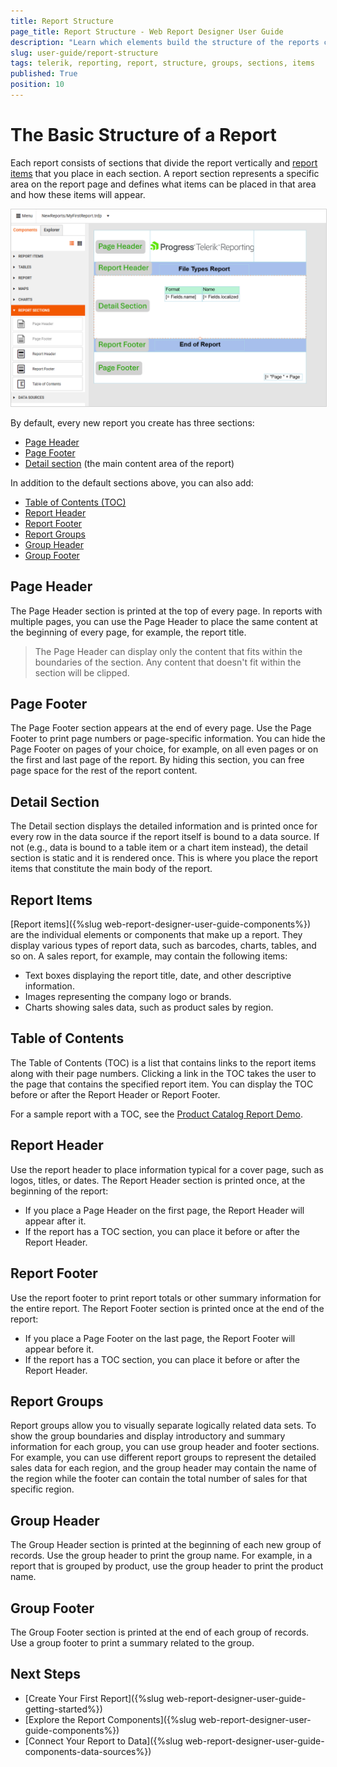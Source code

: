```yaml
---
title: Report Structure
page_title: Report Structure - Web Report Designer User Guide
description: "Learn which elements build the structure of the reports created in the Telerik Web Report Designer and use these report elements to convey information effectively."
slug: user-guide/report-structure
tags: telerik, reporting, report, structure, groups, sections, items
published: True
position: 10
---
```


<style>
img[alt$="><"] {
  border: 1px solid lightgrey;
}

</style>

# The Basic Structure of a Report

Each report consists of sections that divide the report vertically and [report items](#report-items) that you place in each section. A report section represents a specific area on the report page and defines what items can be placed in that area and how these items will appear.

![Report Sections - Web Report Designer User Guide - Telerik Reporting ><](./images/wrd-report-sections-callouts.png)

By default, every new report you create has three sections:

* [Page Header](#page-header)
* [Page Footer](#page-footer)
* [Detail section](#detail-section) (the main content area of the report)

In addition to the default sections above, you can also add:

* [Table of Contents (TOC)](#table-of-contents)
* [Report Header](#report-header)
* [Report Footer](#report-footer)
* [Report Groups](#report-groups)
* [Group Header](#group-header)
* [Group Footer](#group-footer)

## Page Header

The Page Header section is printed at the top of every page. In reports with multiple pages, you can use the Page Header to place the same content at the beginning of every page, for example, the report title.

>The Page Header can display only the content that fits within the boundaries of the section. Any content that doesn't fit within the section will be clipped.

## Page Footer

The Page Footer section appears at the end of every page. Use the Page Footer to print page numbers or page-specific information. You can hide the Page Footer on pages of your choice, for example, on all even pages or on the first and last page of the report. By hiding this section, you can free page space for the rest of the report content.

## Detail Section

The Detail section displays the detailed information and is printed once for every row in the data source if the report itself is bound to a data source. If not (e.g., data is bound to a table item or a chart item instead), the detail section is static and it is rendered once. This is where you place the report items that constitute the main body of the report.

## Report Items

[Report items]({%slug web-report-designer-user-guide-components%}) are the individual elements or components that make up a report. They display various types of report data, such as barcodes, charts, tables, and so on. A sales report, for example, may contain the following items:

* Text boxes displaying the report title, date, and other descriptive information.
* Images representing the company logo or brands.
* Charts showing sales data, such as product sales by region.

## Table of Contents

The Table of Contents (TOC) is a list that contains links to the report items along with their page numbers. Clicking a link in the TOC takes the user to the page that contains the specified report item. You can display the TOC before or after the Report Header or Report Footer.

For a sample report with a TOC, see the [Product Catalog Report Demo](https://demos.telerik.com/reporting/product-catalog).

## Report Header

Use the report header to place information typical for a cover page, such as logos, titles, or dates. The Report Header section is printed once, at the beginning of the report:

* If you place a Page Header on the first page, the Report Header will appear after it.
* If the report has a TOC section, you can place it before or after the Report Header.

## Report Footer

Use the report footer to print report totals or other summary information for the entire report. The Report Footer section is printed once at the end of the report:

* If you place a Page Footer on the last page, the Report Footer will appear before it.
* If the report has a TOC section, you can place it before or after the Report Header.

## Report Groups

Report groups allow you to visually separate logically related data sets. To show the group boundaries and display introductory and summary information for each group, you can use group header and footer sections. For example, you can use different report groups to represent the detailed sales data for each region, and the group header may contain the name of the region while the footer can contain the total number of sales for that specific region.

## Group Header

The Group Header section is printed at the beginning of each new group of records. Use the group header to print the group name. For example, in a report that is grouped by product, use the group header to print the product name.

## Group Footer

The Group Footer section is printed at the end of each group of records. Use a group footer to print a summary related to the group.

## Next Steps

* [Create Your First Report]({%slug web-report-designer-user-guide-getting-started%})
* [Explore the Report Components]({%slug web-report-designer-user-guide-components%})
* [Connect Your Report to Data]({%slug web-report-designer-user-guide-components-data-sources%})
